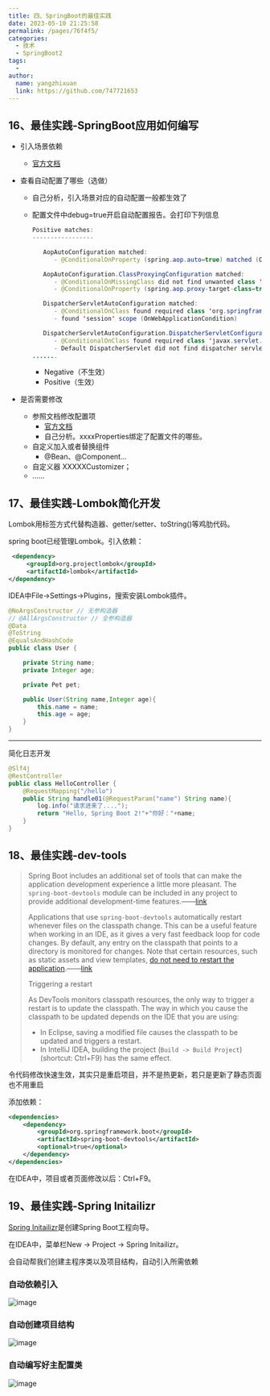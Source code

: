 ```yaml
---
title: 四、SpringBoot的最佳实践
date: 2023-05-10 21:25:58
permalink: /pages/76f4f5/
categories:
  - 技术
  - SpringBoot2
tags:
  - 
author: 
  name: yangzhixuan
  link: https://github.com/747721653
---
```

## 16、最佳实践-SpringBoot应用如何编写

- 引入场景依赖
    - [官方文档](https://docs.spring.io/spring-boot/docs/current/reference/html/using-spring-boot.html#using-boot-starter)

- 查看自动配置了哪些（选做）
    - 自己分析，引入场景对应的自动配置一般都生效了

    - 配置文件中debug=true开启自动配置报告。会打印下列信息

      ```java
      Positive matches:
      -----------------
      
         AopAutoConfiguration matched:
            - @ConditionalOnProperty (spring.aop.auto=true) matched (OnPropertyCondition)
      
         AopAutoConfiguration.ClassProxyingConfiguration matched:
            - @ConditionalOnMissingClass did not find unwanted class 'org.aspectj.weaver.Advice' (OnClassCondition)
            - @ConditionalOnProperty (spring.aop.proxy-target-class=true) matched (OnPropertyCondition)
      
         DispatcherServletAutoConfiguration matched:
            - @ConditionalOnClass found required class 'org.springframework.web.servlet.DispatcherServlet' (OnClassCondition)
            - found 'session' scope (OnWebApplicationCondition)
      
         DispatcherServletAutoConfiguration.DispatcherServletConfiguration matched:
            - @ConditionalOnClass found required class 'javax.servlet.ServletRegistration' (OnClassCondition)
            - Default DispatcherServlet did not find dispatcher servlet beans (DispatcherServletAutoConfiguration.DefaultDispatcherServletCondition)
      .......
      ```

        - Negative（不生效）
        - Positive（生效）

- 是否需要修改
    - 参照文档修改配置项
        - [官方文档](https://docs.spring.io/spring-boot/docs/current/reference/html/appendix-application-properties.html#common-application-properties)
        - 自己分析。xxxxProperties绑定了配置文件的哪些。
    - 自定义加入或者替换组件
        - @Bean、@Component...
    - 自定义器  XXXXXCustomizer；
    - ......

## 17、最佳实践-Lombok简化开发

Lombok用标签方式代替构造器、getter/setter、toString()等鸡肋代码。

spring boot已经管理Lombok。引入依赖：

```xml
 <dependency>
     <groupId>org.projectlombok</groupId>
     <artifactId>lombok</artifactId>
</dependency>
```

IDEA中File->Settings->Plugins，搜索安装Lombok插件。

```java
@NoArgsConstructor // 无参构造器
// @AllArgsConstructor // 全参构造器
@Data
@ToString
@EqualsAndHashCode
public class User {

    private String name;
    private Integer age;

    private Pet pet;

    public User(String name,Integer age){
        this.name = name;
        this.age = age;
    }
}
```

---

简化日志开发

```java
@Slf4j
@RestController
public class HelloController {
    @RequestMapping("/hello")
    public String handle01(@RequestParam("name") String name){
        log.info("请求进来了....");
        return "Hello, Spring Boot 2!"+"你好："+name;
    }
}
```

## 18、最佳实践-dev-tools

> Spring Boot includes an additional set of tools that can make the application development experience a little more pleasant. The `spring-boot-devtools` module can be included in any project to provide additional development-time features.——[link](https://docs.spring.io/spring-boot/docs/2.3.8.RELEASE/reference/html/using-spring-boot.html#using-boot-devtools)
>
> Applications that use `spring-boot-devtools` automatically restart whenever files on the classpath change. This can be a useful feature when working in an IDE, as it gives a very fast feedback loop for code changes. By default, any entry on the classpath that points to a directory is monitored for changes. Note that certain resources, such as static assets and view templates, [do not need to restart the application](https://docs.spring.io/spring-boot/docs/2.3.8.RELEASE/reference/html/using-spring-boot.html#using-boot-devtools-restart-exclude).——[link](https://docs.spring.io/spring-boot/docs/2.3.8.RELEASE/reference/html/using-spring-boot.html#using-boot-devtools-restart)
>
> Triggering a restart
>
> As DevTools monitors classpath resources, the only way to trigger a restart is to update the classpath. The way in which you cause the classpath to be updated depends on the IDE that you are using:
>
> - In Eclipse, saving a modified file causes the classpath to be updated and triggers a restart.
> - In IntelliJ IDEA, building the project (`Build -> Build Project`)(shortcut: Ctrl+F9) has the same effect.

令代码修改快速生效，其实只是重启项目，并不是热更新，若只是更新了静态页面也不用重启

添加依赖：

```xml
<dependencies>
    <dependency>
        <groupId>org.springframework.boot</groupId>
        <artifactId>spring-boot-devtools</artifactId>
        <optional>true</optional>
    </dependency>
</dependencies>
```

在IDEA中，项目或者页面修改以后：Ctrl+F9。

## 19、最佳实践-Spring Initailizr
[Spring Initailizr](https://start.spring.io/)是创建Spring Boot工程向导。

在IDEA中，菜单栏New -> Project -> Spring Initailizr。

会自动帮我们创建主程序类以及项目结构，自动引入所需依赖

### 自动依赖引入

![image](https://cdn.jsdelivr.net/gh/747721653/picx-images-hosting@master/springboot/image.3c58tdmofoq0.webp)

### 自动创建项目结构

![image](https://cdn.jsdelivr.net/gh/747721653/picx-images-hosting@master/springboot/image.1ekppys507z4.webp)

### 自动编写好主配置类

![image](https://cdn.jsdelivr.net/gh/747721653/picx-images-hosting@master/springboot/image.37wpou3dr1k.webp)